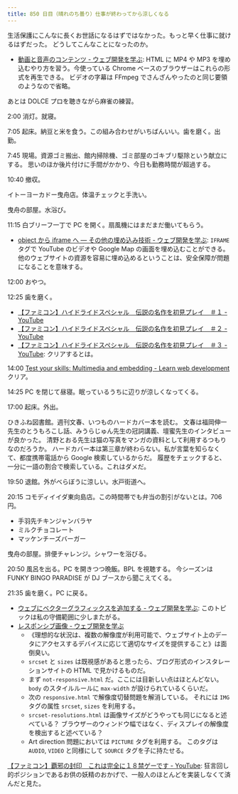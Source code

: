 ```yaml
---
title: 850 日目（晴れのち曇り）仕事が終わってから涼しくなる
---
```


生活保護にこんなに長くお世話になるはずではなかった。もっと早く仕事に就けるはずだった。
どうしてこんなことになったのか。

* [動画と音声のコンテンツ - ウェブ開発を学ぶ](https://developer.mozilla.org/ja/docs/Learn/HTML/Multimedia_and_embedding/Video_and_audio_content):
  HTML に MP4 や MP3 を埋め込むやり方を習う。今使っている Chrome ベースのブラウザーはこれらの形式を再生できる。
  ビデオの字幕は FFmpeg でさんざんやったのと同じ要領のようなので省略。

あとは DOLCE プロを聴きながら麻雀の練習。

2:00 消灯。就寝。

7:05 起床。納豆と米を食う。この組み合わせがいちばんいい。歯を磨く。出勤。

7:45 現場。資源ゴミ搬出、館内掃除機、ゴミ部屋のゴキブリ駆除という献立にする。
思いのほか後片付けに手間がかかり、今日も勤務時間が超過する。

10:40 撤収。

イトーヨーカドー曳舟店。体温チェックと手洗い。

曳舟の部屋。水浴び。

11:15 白ブリーフ一丁で PC を開く。扇風機にはまだまだ働いてもらう。

* [object から iframe へ — その他の埋め込み技術 - ウェブ開発を学ぶ](https://developer.mozilla.org/ja/docs/Learn/HTML/Multimedia_and_embedding/Other_embedding_technologies):
  `IFRAME` タグで YouTube のビデオや Google Map の画面を埋め込むことができる。
  他のウェブサイトの資源を容易に埋め込めるということは、安全保障が問題になることを意味する。

12:00 おやつ。

12:25 歯を磨く。

* [【ファミコン】ハイドライドスペシャル　伝説の名作を初見プレイ　＃１ - YouTube](https://www.youtube.com/watch?v=37quOoc2yrs)
* [【ファミコン】ハイドライドスペシャル　伝説の名作を初見プレイ　＃２ - YouTube](https://www.youtube.com/watch?v=G8GqzDCwH0g)
* [【ファミコン】ハイドライドスペシャル　伝説の名作を初見プレイ　＃３ - YouTube](https://www.youtube.com/watch?v=BQUEpFWjOP0):
  クリアするとは。

14:00 [Test your skills: Multimedia and embedding - Learn web development](https://developer.mozilla.org/en-US/docs/Learn/HTML/Multimedia_and_embedding/Video_and_audio_content/Test_your_skills:_Multimedia_and_embedding)
クリア。

14:25 PC を閉じて昼寝。眠っているうちに辺りが涼しくなってくる。

17:00 起床。外出。

ひきふね図書館。週刊文春、いつものハードカバー本を読む。
文春は福岡伸一先生のとうもろこし話、みうらじゅん先生の冠詞講義、壇蜜先生のインタビューが良かった。
清野とおる先生は猫の写真をマンガの資料として利用するつもりなのだろうか。
ハードカバー本は第三章が終わらない。私が言葉を知らなくて、都度携帯電話から Google 検索しているからだ。
履歴をチェックすると、一分に一語の割合で検索している。これはダメだ。

19:50 退館。外がべらぼうに涼しい。水戸街道へ。

20:15 コモディイイダ東向島店。この時間帯でも弁当の割引がないとは。706 円。

* 手羽先チキンジャンバラヤ
* ミルクチョコレート
* マッケンチーズバーガー

曳舟の部屋。排便チャレンジ。シャワーを浴びる。

20:50 風呂を出る。PC を開きつつ晩飯。BPL を視聴する。
今シーズンは FUNKY BINGO PARADISE が DJ ブースから聞こえてくる。

21:35 歯を磨く。PC に戻る。

* [ウェブにベクターグラフィックスを追加する - ウェブ開発を学ぶ](https://developer.mozilla.org/ja/docs/Learn/HTML/Multimedia_and_embedding/Adding_vector_graphics_to_the_Web):
  このトピックは私の守備範囲に少しまたがる。
* [レスポンシブ画像 - ウェブ開発を学ぶ](https://developer.mozilla.org/ja/docs/Learn/HTML/Multimedia_and_embedding/Responsive_images)
  * 《理想的な状況は、複数の解像度が利用可能で、ウェブサイト上のデータにアクセスするデバイスに応じて適切なサイズを提供すること》は面倒臭い。
  * `srcset` と `sizes` は既視感があると思ったら、ブログ形式のインスタレーションサイトの HTML で見かけるものだ。
  * まず `not-responsive.html` だ。ここには目新しい点はほとんどない。
    `body` のスタイルルールに `max-width` が設けられているくらいだ。
  * 次の `responsive.html` で解像度切替問題を解消している。
    それには `IMG` タグの属性 `srcset`, `sizes` を利用する。
  * `srcset-resolutions.html` は画像サイズがどうやっても同じになると述べている？
    ブラウザーのウィンドウ幅ではなく、ディスプレイの解像度を検出すると述べている？
  * Art direction 問題においては `PICTURE` タグを利用する。
    このタグは `AUDIO`, `VIDEO` と同様にして `SOURCE` タグを子に持たせる。

[【ファミコン】覇邪の封印　これは完全に１８禁ゲーです - YouTube](https://www.youtube.com/watch?v=xBuxfhCVo6I):
狂言回し的ポジションであるお供の妖精のおかげで、一般人のほとんどを実装しなくて済んだと見た。
